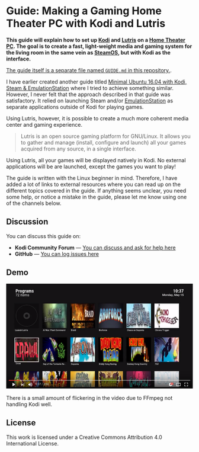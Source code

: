 # Guide: Making a Gaming Home Theater PC with Kodi and Lutris

**This guide will explain how to set up [Kodi](https://en.wikipedia.org/wiki/Kodi_\(software\)) and [Lutris](https://lutris.net/) on a [Home Theater PC](https://en.wikipedia.org/wiki/Home_theater_PC). The goal is to create a fast, light-weight media and gaming system for the living room in the same vein as [SteamOS](https://en.wikipedia.org/wiki/SteamOS), but with Kodi as the interface.**

[The guide itself is a separate file named `GUIDE.md` in this repository.](./GUIDE.md).

I have earlier created another guide titled [Minimal Ubuntu 16.04 with Kodi, Steam & EmulationStation](http://forum.kodi.tv/showthread.php?tid=282593) where I tried to achieve something similar. However, I never felt that the approach described in that guide was satisfactory. It relied on launching Steam and/or [EmulationStation](http://www.emulationstation.org/) as separate applications outside of Kodi for playing games.

Using Lutris, however, it is possible to create a much more coherent media center and gaming experience.

> Lutris is an open source gaming platform for GNU/Linux. It allows you to gather and manage (install, configure and launch) all your games acquired from any source, in a single interface.

Using Lutris, all your games will be displayed natively in Kodi. No external applications will be are launched, except the games you want to play!

The guide is written with the Linux beginner in mind. Therefore, I have added a lot of links to external resources where you can read up on the different topics covered in the guide. If anything seems unclear, you need some help, or notice a mistake in the guide, please let me know using one of the channels below.

## Discussion

You can discuss this guide on:

* **Kodi Community Forum** — [You can discuss and ask for help here](http://forum.kodi.tv/showthread.php?tid=314656)
* **GitHub** — [You can log issues here](https://github.com/solbero/guide-kodi-lutris/issues)

## Demo

[![Click to watch a demo](./images/demo.png)](https://youtu.be/F2CYRGDAZqU)

There is a small amount of flickering in the video due to FFmpeg not handling Kodi well.

## License

This work is licensed under a Creative Commons Attribution 4.0 International License.